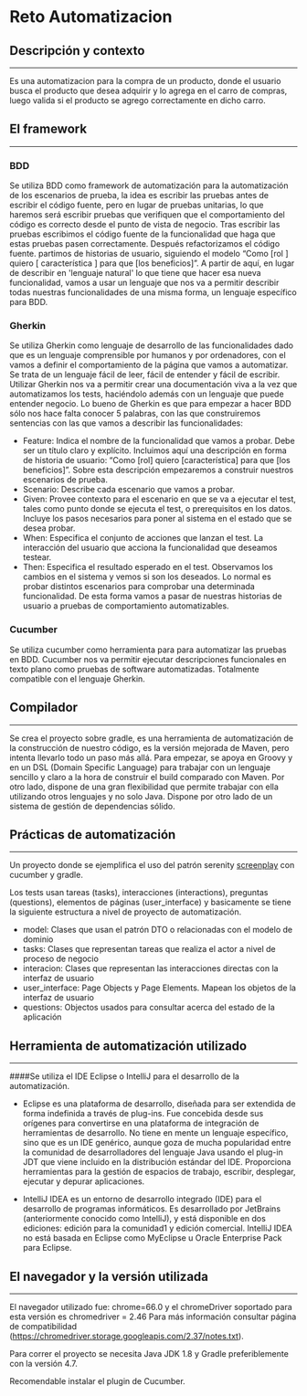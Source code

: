 # Reto Automatizacion
## Descripción y contexto
---
Es una automatizacion para la compra de un producto, donde el usuario busca el producto que desea adquirir y lo agrega en el carro de compras, luego valida si el producto se agrego correctamente en dicho carro.


## El framework
---
### BDD
Se utiliza BDD como framework de automatización para la automatización de los escenarios de prueba, la idea es escribir las pruebas antes de escribir el código fuente, pero en lugar de pruebas unitarias, lo que haremos será escribir pruebas que verifiquen que el comportamiento del código es correcto desde el punto de vista de negocio. Tras escribir las pruebas escribimos el código fuente de la funcionalidad que haga que estas pruebas pasen correctamente. Después refactorizamos el código fuente.
partimos de historias de usuario, siguiendo el modelo “Como [rol ] quiero [ característica ] para que [los beneficios]”. A partir de aquí, en lugar de describir en 'lenguaje natural' lo que tiene que hacer esa nueva funcionalidad, vamos a usar un lenguaje que nos va a permitir describir todas nuestras funcionalidades de una misma forma, un lenguaje específico para BDD.
### Gherkin
Se utiliza Gherkin como lenguaje de desarrollo de las funcionalidades dado que es un lenguaje comprensible por humanos y por ordenadores, con el vamos a definir el comportamiento de la página que vamos a automatizar.
Se trata de un lenguaje fácil de leer, fácil de entender y fácil de escribir. Utilizar Gherkin nos va a permitir crear una documentación viva a la vez que automatizamos los tests, haciéndolo además con un lenguaje que puede entender negocio.
Lo bueno de Gherkin es que para empezar a hacer BDD sólo nos hace falta conocer 5 palabras, con las que construiremos sentencias con las que vamos a describir las funcionalidades:
- Feature: Indica el nombre de la funcionalidad que vamos a probar. Debe ser un título claro y explícito. Incluimos aquí una descripción en forma de historia de usuario: “Como [rol] quiero [característica] para que [los beneficios]”. Sobre esta descripción empezaremos a construir nuestros escenarios de prueba.
- Scenario: Describe cada escenario que vamos a probar.
-	Given: Provee contexto para el escenario en que se va a ejecutar el test, tales como punto donde se ejecuta el test, o prerequisitos en los datos. Incluye los pasos necesarios para poner al sistema en el estado que se desea probar.
-	When: Especifica el conjunto de acciones que lanzan el test. La interacción del usuario que acciona la funcionalidad que deseamos testear.
-	Then: Especifica el resultado esperado en el test. Observamos los cambios en el sistema y vemos si son los deseados.
Lo normal es probar distintos escenarios para comprobar una determinada funcionalidad. De esta forma vamos a pasar de nuestras historias de usuario a pruebas de comportamiento automatizables.
### Cucumber
Se utiliza cucumber como herramienta para para automatizar las pruebas en BDD. Cucumber nos va permitir ejecutar descripciones funcionales en texto plano como pruebas de software automatizadas. Totalmente compatible con el lenguaje Gherkin.

## Compilador
---
Se crea el proyecto sobre gradle, es una herramienta de automatización de la construcción de nuestro código, es la versión mejorada de Maven, pero intenta llevarlo todo un paso más allá. Para empezar, se apoya en Groovy y en un DSL (Domain Specific Language) para trabajar con un lenguaje sencillo y claro a la hora de construir el build comparado con Maven. Por otro lado, dispone de una gran flexibilidad que permite trabajar con ella utilizando otros lenguajes y no solo Java. Dispone por otro lado de un sistema de gestión de dependencias sólido.


## Prácticas de automatización
---
Un proyecto donde se ejemplifica el uso del patrón serenity
[screenplay](http://thucydides.info/docs/serenity-staging/#_serenity_and_the_screenplay_pattern) con cucumber y gradle.

Los tests usan tareas (tasks), interacciones (interactions), preguntas (questions), elementos de páginas (user_interface) y basicamente se tiene la siguiente estructura a nivel de proyecto de automatización.

+ model: Clases que usan el patrón DTO o relacionadas con el modelo de dominio
+ tasks: Clases que representan tareas que realiza el actor a nivel de proceso de negocio
+ interacion: Clases que representan las interacciones directas con la interfaz de usuario
+ user_interface: Page Objects y Page Elements. Mapean los objetos de la interfaz de usuario
+ questions: Objectos usados para consultar acerca del estado de la aplicación


## Herramienta de automatización utilizado
---
####Se utiliza el IDE Eclipse o IntelliJ para el desarrollo de la automatización. 
+ Eclipse es una plataforma de desarrollo, diseñada para ser extendida de forma indefinida a través de plug-ins. Fue concebida desde sus orígenes para convertirse en una plataforma de integración de herramientas de desarrollo. No tiene en mente un lenguaje específico, sino que es un IDE genérico, aunque goza de mucha popularidad entre la comunidad de desarrolladores del lenguaje Java usando el plug-in JDT que viene incluido en la distribución estándar del IDE. Proporciona herramientas para la gestión de espacios de trabajo, escribir, desplegar, ejecutar y depurar aplicaciones.

+ IntelliJ IDEA es un entorno de desarrollo integrado (IDE) para el desarrollo de programas informáticos. Es desarrollado por JetBrains (anteriormente conocido como IntelliJ), y está disponible en dos ediciones: edición para la comunidad1​ y edición comercial. IntelliJ IDEA no está basada en Eclipse como MyEclipse u Oracle Enterprise Pack para Eclipse.


## El navegador y la versión utilizada
---
El navegador utilizado fue: chrome=66.0 y el chromeDriver soportado para esta versión es chromedriver = 2.46 Para más información consultar página de compatibilidad (https://chromedriver.storage.googleapis.com/2.37/notes.txt).

Para correr el proyecto se necesita Java JDK 1.8 y Gradle preferiblemente con la versión 4.7.

Recomendable instalar el plugin de Cucumber.

